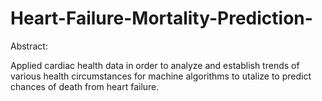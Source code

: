 # Heart-Failure-Mortality-Prediction-

Abstract: 

Applied cardiac health data in order to analyze and establish trends of various health circumstances for machine algorithms to utalize to predict chances of death from heart failure. 
